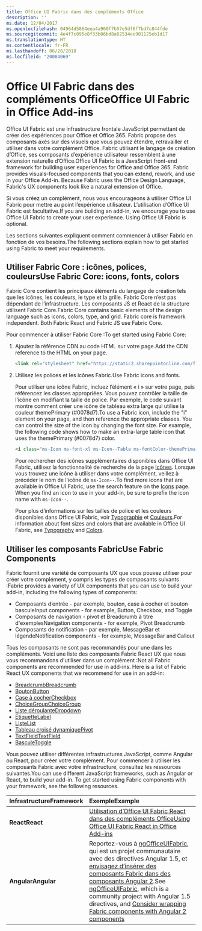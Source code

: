 ```yaml
---
title: Office UI Fabric dans des compléments Office
description: ''
ms.date: 12/04/2017
ms.openlocfilehash: 04964d5864eea4a960f7b57e5df6f7bd7c844fde
ms.sourcegitcommit: 4e4f7c095e8f33b06bd8a02534ee901125eb1d17
ms.translationtype: HT
ms.contentlocale: fr-FR
ms.lasthandoff: 06/28/2018
ms.locfileid: "20084069"
---
```

# <a name="office-ui-fabric-in-office-add-ins"></a><span data-ttu-id="4c71d-102">Office UI Fabric dans des compléments Office</span><span class="sxs-lookup"><span data-stu-id="4c71d-102">Office UI Fabric in Office Add-ins</span></span> 

<span data-ttu-id="4c71d-p101">Office UI Fabric est une infrastructure frontale JavaScript permettant de créer des expériences pour Office et Office 365. Fabric propose des composants axés sur des visuels que vous pouvez étendre, retravailler et utiliser dans votre complément Office. Fabric utilisant le langage de création d’Office, ses composants d’expérience utilisateur ressemblent à une extension naturelle d’Office.</span><span class="sxs-lookup"><span data-stu-id="4c71d-p101">Office UI Fabric is a JavaScript front-end framework for building user experiences for Office and Office 365. Fabric provides visuals-focused components that you can extend, rework, and use in your Office Add-in. Because Fabric uses the Office Design Language, Fabric's UX components look like a natural extension of Office.</span></span> 

<span data-ttu-id="4c71d-p102">Si vous créez un complément, nous vous encourageons à utiliser Office UI Fabric pour mettre au point l’expérience utilisateur. L’utilisation d’Office UI Fabric est facultative.</span><span class="sxs-lookup"><span data-stu-id="4c71d-p102">If you are building an add-in, we encourage you to use Office UI Fabric to create your user experience. Using Office UI Fabric is optional.</span></span>

<span data-ttu-id="4c71d-108">Les sections suivantes expliquent comment commencer à utiliser Fabric en fonction de vos besoins.</span><span class="sxs-lookup"><span data-stu-id="4c71d-108">The following sections explain how to get started using Fabric to meet your requirements.</span></span> 

## <a name="use-fabric-core-icons-fonts-colors"></a><span data-ttu-id="4c71d-109">Utiliser Fabric Core : icônes, polices, couleurs</span><span class="sxs-lookup"><span data-stu-id="4c71d-109">Use Fabric Core: icons, fonts, colors</span></span>
<span data-ttu-id="4c71d-p103">Fabric Core contient les principaux éléments du langage de création tels que les icônes, les couleurs, le type et la grille. Fabric Core n’est pas dépendant de l’infrastructure. Les composants JS et React de la structure utilisent Fabric Core.</span><span class="sxs-lookup"><span data-stu-id="4c71d-p103">Fabric Core contains basic elements of the design language such as icons, colors, type, and grid. Fabric core is framework independent. Both Fabric React and Fabric JS use Fabric Core.</span></span>

<span data-ttu-id="4c71d-113">Pour commencer à utiliser Fabric Core :</span><span class="sxs-lookup"><span data-stu-id="4c71d-113">To get started using Fabric Core:</span></span>

1. <span data-ttu-id="4c71d-114">Ajoutez la référence CDN au code HTML sur votre page.</span><span class="sxs-lookup"><span data-stu-id="4c71d-114">Add the CDN reference to the HTML on your page.</span></span>  

    ```html
    <link rel="stylesheet" href="https://static2.sharepointonline.com/files/fabric/office-ui-fabric-js/1.4.0/css/fabric.min.css">
    ```   
    
2. <span data-ttu-id="4c71d-115">Utilisez les polices et les icônes Fabric.</span><span class="sxs-lookup"><span data-stu-id="4c71d-115">Use Fabric icons and fonts.</span></span> 

    <span data-ttu-id="4c71d-p104">Pour utiliser une icône Fabric, incluez l’élément « i » sur votre page, puis référencez les classes appropriées. Vous pouvez contrôler la taille de l’icône en modifiant la taille de police. Par exemple, le code suivant montre comment créer une icône de tableau extra large qui utilise la couleur themePrimary (#0078d7).</span><span class="sxs-lookup"><span data-stu-id="4c71d-p104">To use a Fabric icon, include the "i" element on your page, and then reference the appropriate classes. You can control the size of the icon by changing the font size. For example, the following code shows how to make an extra-large table icon that uses the themePrimary (#0078d7) color.</span></span> 
   
    ```html
    <i class="ms-Icon ms-font-xl ms-Icon--Table ms-fontColor-themePrimary"></i>
    ```

    <span data-ttu-id="4c71d-p105">Pour rechercher des icônes supplémentaires disponibles dans Office UI Fabric, utilisez la fonctionnalité de recherche de la page [Icônes](https://dev.office.com/fabric#/styles/icons). Lorsque vous trouvez une icône à utiliser dans votre complément, veillez à précéder le nom de l’icône de `ms-Icon--`.</span><span class="sxs-lookup"><span data-stu-id="4c71d-p105">To find more icons that are available in Office UI Fabric, use the search feature on the [Icons](https://dev.office.com/fabric#/styles/icons) page. When you find an icon to use in your add-in, be sure to prefix the icon name with `ms-Icon--`.</span></span> 

    <span data-ttu-id="4c71d-121">Pour plus d’informations sur les tailles de police et les couleurs disponibles dans Office UI Fabric, voir [Typographie](https://dev.office.com/fabric#/styles/typography) et [Couleurs](https://dev.office.com/fabric#/styles/colors).</span><span class="sxs-lookup"><span data-stu-id="4c71d-121">For information about font sizes and colors that are available in Office UI Fabric, see [Typography](https://dev.office.com/fabric#/styles/typography) and [Colors](https://dev.office.com/fabric#/styles/colors).</span></span>
 
## <a name="use-fabric-components"></a><span data-ttu-id="4c71d-122">Utiliser les composants Fabric</span><span class="sxs-lookup"><span data-stu-id="4c71d-122">Use Fabric Components</span></span> 
<span data-ttu-id="4c71d-123">Fabric fournit une variété de composants UX que vous pouvez utiliser pour créer votre complément, y compris les types de composants suivants :</span><span class="sxs-lookup"><span data-stu-id="4c71d-123">Fabric provides a variety of UX components that you can use to build your add-in, including the following types of components:</span></span>

- <span data-ttu-id="4c71d-124">Composants d’entrée - par exemple, bouton, case à cocher et bouton bascule</span><span class="sxs-lookup"><span data-stu-id="4c71d-124">Input components - for example, Button, Checkbox, and Toggle</span></span>
- <span data-ttu-id="4c71d-125">Composants de navigation - pivot et Breadcrumb à titre d'exemples</span><span class="sxs-lookup"><span data-stu-id="4c71d-125">Navigation components - for example, Pivot Breadcrumb</span></span>
- <span data-ttu-id="4c71d-126">Composants de notification - par exemple, MessageBar et légende</span><span class="sxs-lookup"><span data-stu-id="4c71d-126">Notification components - for example, MessageBar and Callout</span></span>  

<span data-ttu-id="4c71d-127">Tous les composants ne sont pas recommandés pour une dans les compléments. Voici une liste des composants Fabric React UX que nous vous recommandons d'utiliser dans un complément :</span><span class="sxs-lookup"><span data-stu-id="4c71d-127">Not all Fabric components are recommended for use in add-ins. Here is a list of Fabric React UX components that we recommend for use in an add-in:</span></span>

- [<span data-ttu-id="4c71d-128">Breadcrumb</span><span class="sxs-lookup"><span data-stu-id="4c71d-128">Breadcrumb</span></span>](https://developer.microsoft.com/en-us/fabric#/components/breadcrumb)
- [<span data-ttu-id="4c71d-129">Bouton</span><span class="sxs-lookup"><span data-stu-id="4c71d-129">Button</span></span>](https://developer.microsoft.com/en-us/fabric#/components/button)
- [<span data-ttu-id="4c71d-130">Case à cocher</span><span class="sxs-lookup"><span data-stu-id="4c71d-130">Checkbox</span></span>](https://developer.microsoft.com/en-us/fabric#/components/checkbox)
- [<span data-ttu-id="4c71d-131">ChoiceGroup</span><span class="sxs-lookup"><span data-stu-id="4c71d-131">ChoiceGroup</span></span>](https://developer.microsoft.com/en-us/fabric#/components/choicegroup)
- [<span data-ttu-id="4c71d-132">Liste déroulante</span><span class="sxs-lookup"><span data-stu-id="4c71d-132">Dropdown</span></span>](https://developer.microsoft.com/en-us/fabric#/components/dropdown)
- [<span data-ttu-id="4c71d-133">Étiquette</span><span class="sxs-lookup"><span data-stu-id="4c71d-133">Label</span></span>](https://developer.microsoft.com/en-us/fabric#/components/label)
- [<span data-ttu-id="4c71d-134">Liste</span><span class="sxs-lookup"><span data-stu-id="4c71d-134">List</span></span>](https://developer.microsoft.com/en-us/fabric#/components/list)
- [<span data-ttu-id="4c71d-135">Tableau croisé dynamique</span><span class="sxs-lookup"><span data-stu-id="4c71d-135">Pivot</span></span>](https://developer.microsoft.com/en-us/fabric#/components/pivot)
- [<span data-ttu-id="4c71d-136">TextField</span><span class="sxs-lookup"><span data-stu-id="4c71d-136">TextField</span></span>](https://developer.microsoft.com/en-us/fabric#/components/textfield)
- [<span data-ttu-id="4c71d-137">Bascule</span><span class="sxs-lookup"><span data-stu-id="4c71d-137">Toggle</span></span>](https://developer.microsoft.com/en-us/fabric#/components/toggle)

<span data-ttu-id="4c71d-p106">Vous pouvez utiliser différentes infrastructures JavaScript, comme Angular ou React, pour créer votre complément. Pour commencer à utiliser les composants Fabric avec votre infrastructure, consultez les ressources suivantes.</span><span class="sxs-lookup"><span data-stu-id="4c71d-p106">You can use different JavaScript frameworks, such as Angular or React, to build your add-in. To get started using Fabric components with your framework, see the following resources.</span></span>

|<span data-ttu-id="4c71d-140">**Infrastructure**</span><span class="sxs-lookup"><span data-stu-id="4c71d-140">**Framework**</span></span>|<span data-ttu-id="4c71d-141">**Exemple**</span><span class="sxs-lookup"><span data-stu-id="4c71d-141">**Example**</span></span>|
|:------------|:----------|
|<span data-ttu-id="4c71d-142">**React**</span><span class="sxs-lookup"><span data-stu-id="4c71d-142">**React**</span></span>|[<span data-ttu-id="4c71d-143">Utilisation d’Office UI Fabric React dans des compléments Office</span><span class="sxs-lookup"><span data-stu-id="4c71d-143">Using Office UI Fabric React in Office Add-ins</span></span>](using-office-ui-fabric-react.md )|
|<span data-ttu-id="4c71d-144">**Angular**</span><span class="sxs-lookup"><span data-stu-id="4c71d-144">**Angular**</span></span>| <span data-ttu-id="4c71d-145">Reportez-vous à [ngOfficeUIFabric](http://ngofficeuifabric.com/), qui est un projet communautaire avec des directives Angular 1.5, et [envisagez d’insérer des composants Fabric dans des composants Angular 2](../develop/add-ins-with-angular2.md#consider-wrapping-fabric-components-with-angular-components).</span><span class="sxs-lookup"><span data-stu-id="4c71d-145">See [ngOfficeUIFabric](http://ngofficeuifabric.com/), which is a community project with Angular 1.5 directives, and [Consider wrapping Fabric components with Angular 2 components](../develop/add-ins-with-angular2.md#consider-wrapping-fabric-components-with-angular-components)</span></span>|
